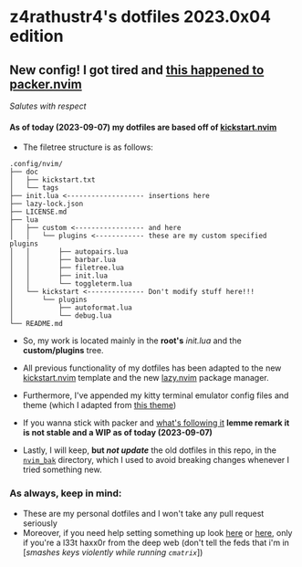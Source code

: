 # z4rathustr4's dotfiles 2023.0x04 edition

## New config! I got tired and [this happened to packer.nvim](https://github.com/wbthomason/packer.nvim/blob/master/README.md)
*Salutes with respect*

#### As of today (2023-09-07) my dotfiles are based off of [kickstart.nvim](https://github.com/nvim-lua/kickstart.nvim)

- The filetree structure is as follows:
```
.config/nvim/
├── doc
│   ├── kickstart.txt
│   └── tags
├── init.lua <------------------- insertions here
├── lazy-lock.json
├── LICENSE.md
├── lua 
│   ├── custom <----------------- and here
│   │   └── plugins <------------ these are my custom specified plugins
│   │       ├── autopairs.lua 
│   │       ├── barbar.lua
│   │       ├── filetree.lua
│   │       ├── init.lua
│   │       └── toggleterm.lua
│   └── kickstart <-------------- Don't modify stuff here!!!
│       └── plugins
│           ├── autoformat.lua
│           └── debug.lua
└── README.md
```

- So, my work is located mainly in the **root's** *init.lua* and the **custom/plugins**
tree.

- All previous functionality of my dotfiles has been adapted to the new [kickstart.nvim](https://github.com/nvim-lua/kickstart.nvim)
template and the new [lazy.nvim](https://github.com/folke/lazy.nvim) package manager.

- Furthermore, I've appended my kitty terminal emulator config files and theme (which I adapted from [this theme](https://github.com/dexpota/kitty-themes#tomorrow-night-eighties))

- If you wanna stick with packer and [what's following it](https://github.com/lewis6991/pckr.nvim)
**lemme remark it is not stable and a WIP as of today (2023-09-07)** 

- Lastly, I will keep, **but *not update*** the old dotfiles in this repo, in the 
[`nvim_bak`](https://github.com/z4rathustr4/.dotfiles/tree/main/nvim_bak) directory,
which I used to avoid breaking changes whenever I tried something new.


### As always, keep in mind:

- These are my personal dotfiles and I won't take any pull request seriously
- Moreover, if you need help setting something up look [here](https://google.com) 
or [here](https://duckduckgo.com/), only if you're a l33t haxx0r from the deep web 
(don't tell the feds that i'm in [*smashes keys violently while running `cmatrix`*])

